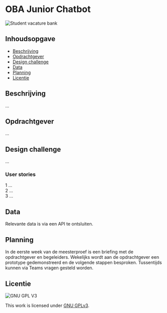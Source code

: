 # OBA Junior Chatbot

![Student vacature bank](...)

## Inhoudsopgave
  * [Beschrijving](#beschrijving)
  * [Opdrachtgever](#opdrachtgever)
  * [Design challenge](#design-challege)
  * [Data](#data)
  * [Planning](#planning)
  * [Licentie](#licentie)

## Beschrijving
...

## Opdrachtgever
...

## Design challenge
...

### User stories
1 ...  
2 ...  
3 ...  

## Data
Relevante data is via een API te ontsluiten.

## Planning
In de eerste week van de meesterproef is een briefing met de opdrachtgever en begeleiders. Wekelijks wordt aan de opdrachtgever een prototype gedemonstreerd en de volgende stappen besproken. Tussentijds kunnen via Teams vragen gesteld worden.

## Licentie

![GNU GPL V3](https://www.gnu.org/graphics/gplv3-127x51.png)

This work is licensed under [GNU GPLv3](./LICENSE).
